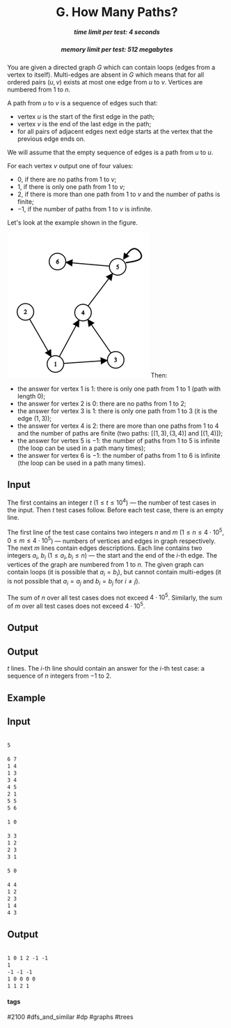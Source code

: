 <h1 style='text-align: center;'> G. How Many Paths?</h1>

<h5 style='text-align: center;'>time limit per test: 4 seconds</h5>
<h5 style='text-align: center;'>memory limit per test: 512 megabytes</h5>

You are given a directed graph $G$ which can contain loops (edges from a vertex to itself). Multi-edges are absent in $G$ which means that for all ordered pairs $(u, v)$ exists at most one edge from $u$ to $v$. Vertices are numbered from $1$ to $n$.

A path from $u$ to $v$ is a sequence of edges such that:

* vertex $u$ is the start of the first edge in the path;
* vertex $v$ is the end of the last edge in the path;
* for all pairs of adjacent edges next edge starts at the vertex that the previous edge ends on.

We will assume that the empty sequence of edges is a path from $u$ to $u$.

For each vertex $v$ output one of four values:

* $0$, if there are no paths from $1$ to $v$;
* $1$, if there is only one path from $1$ to $v$;
* $2$, if there is more than one path from $1$ to $v$ and the number of paths is finite;
* $-1$, if the number of paths from $1$ to $v$ is infinite.

Let's look at the example shown in the figure.

 ![](images/3a1f1155f410929e7304422190fcf5657b661606.png) Then:

* the answer for vertex $1$ is $1$: there is only one path from $1$ to $1$ (path with length $0$);
* the answer for vertex $2$ is $0$: there are no paths from $1$ to $2$;
* the answer for vertex $3$ is $1$: there is only one path from $1$ to $3$ (it is the edge $(1, 3)$);
* the answer for vertex $4$ is $2$: there are more than one paths from $1$ to $4$ and the number of paths are finite (two paths: $[(1, 3), (3, 4)]$ and $[(1, 4)]$);
* the answer for vertex $5$ is $-1$: the number of paths from $1$ to $5$ is infinite (the loop can be used in a path many times);
* the answer for vertex $6$ is $-1$: the number of paths from $1$ to $6$ is infinite (the loop can be used in a path many times).
## Input

The first contains an integer $t$ ($1 \le t \le 10^4$) — the number of test cases in the input. Then $t$ test cases follow. Before each test case, there is an empty line.

The first line of the test case contains two integers $n$ and $m$ ($1 \le n \le 4 \cdot 10^5, 0 \le m \le 4 \cdot 10^5$) — numbers of vertices and edges in graph respectively. The next $m$ lines contain edges descriptions. Each line contains two integers $a_i$, $b_i$ ($1 \le a_i, b_i \le n$) — the start and the end of the $i$-th edge. The vertices of the graph are numbered from $1$ to $n$. The given graph can contain loops (it is possible that $a_i = b_i$), but cannot contain multi-edges (it is not possible that $a_i = a_j$ and $b_i = b_j$ for $i \ne j$).

The sum of $n$ over all test cases does not exceed $4 \cdot 10^5$. Similarly, the sum of $m$ over all test cases does not exceed $4 \cdot 10^5$.

## Output

## Output

 $t$ lines. The $i$-th line should contain an answer for the $i$-th test case: a sequence of $n$ integers from $-1$ to $2$.

## Example

## Input


```

5

6 7
1 4
1 3
3 4
4 5
2 1
5 5
5 6

1 0

3 3
1 2
2 3
3 1

5 0

4 4
1 2
2 3
1 4
4 3

```
## Output


```

1 0 1 2 -1 -1 
1 
-1 -1 -1 
1 0 0 0 0 
1 1 2 1 

```


#### tags 

#2100 #dfs_and_similar #dp #graphs #trees 
